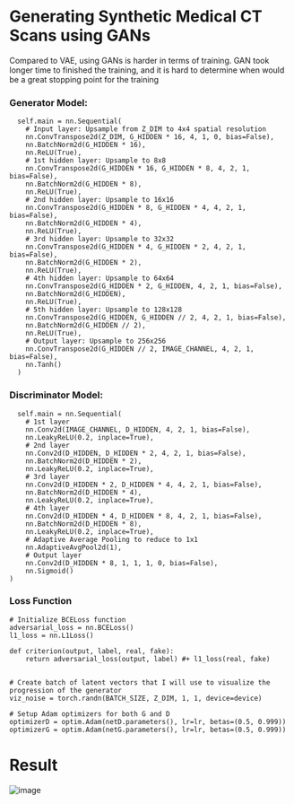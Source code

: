 # Generating Synthetic Medical CT Scans using GANs

Compared to VAE, using GANs is harder in terms of training. 
GAN took longer time to finished the training, and it is hard to determine when would be a great stopping point for the training 

### Generator Model:
      self.main = nn.Sequential(
        # Input layer: Upsample from Z_DIM to 4x4 spatial resolution
        nn.ConvTranspose2d(Z_DIM, G_HIDDEN * 16, 4, 1, 0, bias=False),
        nn.BatchNorm2d(G_HIDDEN * 16),
        nn.ReLU(True),
        # 1st hidden layer: Upsample to 8x8
        nn.ConvTranspose2d(G_HIDDEN * 16, G_HIDDEN * 8, 4, 2, 1, bias=False),
        nn.BatchNorm2d(G_HIDDEN * 8),
        nn.ReLU(True),
        # 2nd hidden layer: Upsample to 16x16
        nn.ConvTranspose2d(G_HIDDEN * 8, G_HIDDEN * 4, 4, 2, 1, bias=False),
        nn.BatchNorm2d(G_HIDDEN * 4),
        nn.ReLU(True),
        # 3rd hidden layer: Upsample to 32x32
        nn.ConvTranspose2d(G_HIDDEN * 4, G_HIDDEN * 2, 4, 2, 1, bias=False),
        nn.BatchNorm2d(G_HIDDEN * 2),
        nn.ReLU(True),
        # 4th hidden layer: Upsample to 64x64
        nn.ConvTranspose2d(G_HIDDEN * 2, G_HIDDEN, 4, 2, 1, bias=False),
        nn.BatchNorm2d(G_HIDDEN),
        nn.ReLU(True),
        # 5th hidden layer: Upsample to 128x128
        nn.ConvTranspose2d(G_HIDDEN, G_HIDDEN // 2, 4, 2, 1, bias=False),
        nn.BatchNorm2d(G_HIDDEN // 2),
        nn.ReLU(True),
        # Output layer: Upsample to 256x256
        nn.ConvTranspose2d(G_HIDDEN // 2, IMAGE_CHANNEL, 4, 2, 1, bias=False),
        nn.Tanh()
      )

### Discriminator Model:
      self.main = nn.Sequential(
        # 1st layer
        nn.Conv2d(IMAGE_CHANNEL, D_HIDDEN, 4, 2, 1, bias=False),
        nn.LeakyReLU(0.2, inplace=True),
        # 2nd layer
        nn.Conv2d(D_HIDDEN, D_HIDDEN * 2, 4, 2, 1, bias=False),
        nn.BatchNorm2d(D_HIDDEN * 2),
        nn.LeakyReLU(0.2, inplace=True),
        # 3rd layer
        nn.Conv2d(D_HIDDEN * 2, D_HIDDEN * 4, 4, 2, 1, bias=False),
        nn.BatchNorm2d(D_HIDDEN * 4),
        nn.LeakyReLU(0.2, inplace=True),
        # 4th layer
        nn.Conv2d(D_HIDDEN * 4, D_HIDDEN * 8, 4, 2, 1, bias=False),
        nn.BatchNorm2d(D_HIDDEN * 8),
        nn.LeakyReLU(0.2, inplace=True),
        # Adaptive Average Pooling to reduce to 1x1
        nn.AdaptiveAvgPool2d(1),
        # Output layer
        nn.Conv2d(D_HIDDEN * 8, 1, 1, 1, 0, bias=False),
        nn.Sigmoid()
    )

### Loss Function
    # Initialize BCELoss function
    adversarial_loss = nn.BCELoss()
    l1_loss = nn.L1Loss() 
    
    def criterion(output, label, real, fake):
        return adversarial_loss(output, label) #+ l1_loss(real, fake) 
    
    
    # Create batch of latent vectors that I will use to visualize the progression of the generator
    viz_noise = torch.randn(BATCH_SIZE, Z_DIM, 1, 1, device=device)
    
    # Setup Adam optimizers for both G and D
    optimizerD = optim.Adam(netD.parameters(), lr=lr, betas=(0.5, 0.999))
    optimizerG = optim.Adam(netG.parameters(), lr=lr, betas=(0.5, 0.999))



# Result
![image](https://github.com/user-attachments/assets/76eefd75-c5c6-4575-812a-d41932bc4671)


    
